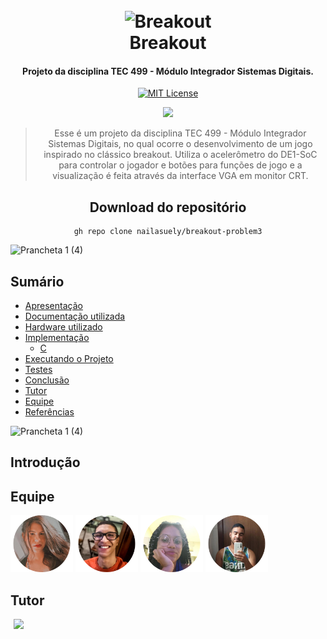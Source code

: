 
<h1 align="center">
  <br>
 <img src="https://github.com/nailasuely/breakout-problem3/assets/98486996/b22462d3-8c85-46c2-b00f-0f7b46369cfb" alt="Breakout" width="250"></a>
  <br>
  Breakout
  <br>
</h1>


<h4 align="center">Projeto da disciplina TEC 499 - Módulo Integrador Sistemas Digitais.</h4>

<p align="center">
<div align="center">

[![MIT License](https://img.shields.io/badge/license-MIT-blue.svg)](https://github.com/nailasuely/breakout-problem3/blob/main/LICENSE)

<img width="800px" src="https://github.com/nailasuely/breakout-problem3/assets/98486996/497f7768-10ea-48dc-b588-b6ad1f2ecc0f">


> Esse é um projeto da disciplina TEC 499 - Módulo Integrador Sistemas Digitais, no qual ocorre o desenvolvimento de um jogo inspirado no clássico breakout. Utiliza o acelerômetro do DE1-SoC para controlar o jogador e botões para funções de jogo e a visualização é feita através da interface VGA em monitor CRT.

## Download do repositório


```
gh repo clone nailasuely/breakout-problem3
```

</div>

![Prancheta 1 (4)](https://github.com/nailasuely/breakout-problem3/assets/98486996/eafa25d4-abd4-4586-8083-8d9f7cfdd458)

## Sumário
- [Apresentação](#apresentação)
- [Documentação utilizada](#documentação-utilizada)
- [Hardware utilizado](#hardware-utilizado)
- [Implementação](#implementação)
  - [C](#gpio)
- [Executando o Projeto](#executando-o-projeto)
- [Testes](#testes)
- [Conclusão](#conclusão) 
- [Tutor](#tutor)
- [Equipe](#equipe)
- [Referências](#referências)

![Prancheta 1 (4)](https://github.com/nailasuely/breakout-problem3/assets/98486996/eafa25d4-abd4-4586-8083-8d9f7cfdd458)

## Introdução

## Equipe

<div>
    <a href="https://github.com/nailasuely" target="_blank" style="display: inline-block;">
        <img src="https://github.com/nailasuely/breakout-problem3/blob/main/assets/img/naila.png" style="width: 100px; height: auto; cursor: pointer;">
    </a>
    <a href="https://github.com/rhianpablo11" target="_blank" style="display: inline-block;">
        <img src="https://github.com/nailasuely/breakout-problem3/blob/main/assets/img/rhian.png" style="width: 100px; height: auto; cursor: pointer;">
    </a>
    <a href="https://github.com/AmandaLimaB" target="_blank" style="display: inline-block;">
        <img src="https://github.com/nailasuely/breakout-problem3/blob/main/assets/img/amanda.png" style="width: 100px; height: auto; cursor: pointer;">
    </a>
    <a href="https://github.com/joaogabrielaraujo" target="_blank" style="display: inline-block;">
        <img src="https://github.com/nailasuely/breakout-problem3/blob/main/assets/img/joaoGabriel.png" style="width: 100px; height: auto; cursor: pointer;">
    </a>
</div>


## Tutor

<div style="display:flex;">
    <a href="https://github.com/nailasuely" style="display: inline-block; border: none;">
        <img src="https://github.com/nailasuely/breakout-problem3/assets/98486996/6e607005-f3ff-42ed-ab62-347a7ed31769" style="margin-left: 5px; width: 100px; height: auto;">
    </a>
</div>

